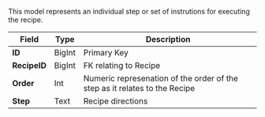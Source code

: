 This model represents an individual step or set of instrutions for executing the recipe.  

|Field|Type|Description|
|----|----|----|
|**ID**| BigInt| Primary Key|
|**RecipeID**| BigInt| FK relating to Recipe|
|**Order**| Int | Numeric represenation of the order of the step as it relates to the Recipe|
|**Step**|Text| Recipe directions|
